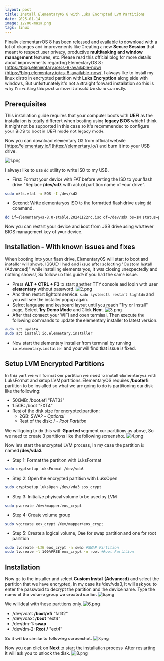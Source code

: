 ```yaml
---
layout: post
title: Install ElementaryOS 8 with Luks Encrypted LVM Partitions
date: 2025-01-14
image: 12/00-main.png
tags: linux
---
```


Finally elementaryOS 8 has been released and available to download with a lot of changes and improvements like Creating a new **Secure Session** that meant to respect user privacy, productive **multitasking and window management** features, etc.
Please read this official blog for more details about improvements regarding ElementaryOS 8 : [https://blog.elementary.io/os-8-available-now/](https://blog.elementary.io/os-8-available-now/)
I always like to install my linux distro in encrypted partition with **Luks Encryption** along side with windows, But unfortunately it's not a straight forward installation so this is why I'm writing this post on how it should be done correctly.

## Prerequisites

This installation guide requires that your computer boots with **UEFI** as the installation is totally different when booting using **legacy BIOS** which I think it might not be supported in this case so it's recommended to configure your BIOS to boot in UEFI mode not legacy mode.

Now you can download elementary OS from official website [https://elementary.io/](https://elementary.io/) and burn it into your USB drive.

![1.png](/img/12/1.png)

I always like to use `dd` utility to write ISO to my USB.
- First: Format your device with FAT before writing the ISO to your flash drive "Replace **/dev/sdX** with actual partition name of your drive".
```bash
sudo mkfs.vfat -n EOS -I /dev/sdX
```
- Second: Write elementaryos ISO to the formatted flash drive using `dd` command.
```bash
dd if=elementaryos-8.0-stable.20241122rc.iso of=/dev/sdX bs=1M status=progress
```

Now you can restart your device and boot from USB drive using whatever BIOS management key of your device.

## Installation - With known issues and fixes

When booting into your flash drive, ElementaryOS will start to boot and installer will shows.
ISSUE: I had and issue after selecting "Custom Install (Advanced)" while installing elementaryos, It was closing unexpectedly and nothing shows!, So follow up this guide if you had the same issue.

- Press **ALT + CTRL + F3** to start another TTY console and login with user **elementary** without password. ![2.png](/img/12/2.png)
- And then restart lightdm service: `sudo systemctl restart lightdm` and you will see the installer popup again.
- Select language and keyboard layout until you reach "Try or Install" page, Select **Try Demo Mode** and Click **Next**. ![3.png](/img/12/3.png)
- After that connect your WIFI and open terminal, Then execute the following commands to update the elementary installer to latest version.
```bash
sudo apt update
sudo apt install io.elementary.installer
```
- Now start the elementary installer from terminal by running `io.elementary.installer` and your will find that issue is fixed.
## Setup LVM Encrypted Partitions

In this part we will format our partition we need to install elementaryos with LuksFormat and setup LVM partitions.
ElementaryOS requires **/boot/efi** partition to be installed so what we are going to do is partitioning our disk like the following:
- 500MB: /boot/efi "FAT32"
- 1.5GB: /boot "EXT4"
- Rest of the disk size for encrypted partiton:
	- 2GB: SWAP - *Optional*
	- Rest of the disk: / - *Root Partition*

We will going to do this with **Gparted** segment our partitions as above, So we need to create 3 partitions like the following screenshot. ![4.png](/img/12/4.png)

Now lets start the encrypted LVM process, In my case the partition is named **/dev/vda3**.
- Step 1: Format the partition with LuksFormat
```bash
sudo cryptsetup luksFormat /dev/vda3
```
- Step 2: Open the encrypted partition with LuksOpen
```bash
sudo cryptsetup luksOpen /dev/vda3 eos_crypt
```
- Step 3: Initialize phyiscal volume to be used by LVM
```bash
sudo pvcreate /dev/mapper/eos_crypt
```
- Step 4: Create volume group
```bash
sudo vgcreate eos_crypt /dev/mapper/eos_crypt
```
- Step 5: Create a logical volume, One for swap partition and one for root partition
```bash
sudo lvcreate -L2G eos_crypt -n swap #SWAP Partition
sudo lvcreate -l 100%FREE eos_crypt -n root #Root Partition
```
## Installation

Now go to the installer and select **Custom Install (Advanced)** and select the partition that we have encrypted, In my case its /dev/vda3, It will ask you to enter the password to decrypt the partition and the device name. Type the name of the volume group we created earlier. ![5.png](/img/12/5.png)

We will deal with these partitions only. ![6.png](/img/12/6.png)

- /dev/vda1: **/boot/efi** "fat32"
- /dev/vda2: **/boot** "ext4"
- /dev/dm-1: **swap**
- /dev/dm-2: **Root /** "ext4"

So it will be similar to following screenshot. ![7.png](/img/12/7.png)

Now you can click on **Next** to start the installation process. After restarting it will ask you to unlock the disk. ![8.png](/img/12/8.png)

